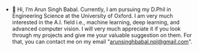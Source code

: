 - 👋  Hi, I’m Arun Singh Babal. Currently, I am pursuing my D.Phil in Engineering Science at the University of Oxford. I am very much interested in the A.I. field i.e., machine learning, deep learning, and advanced computer vision. I will very much appreciate it if you look through my projects and give me your valuable suggestion on them. For that, you can contact me on my email "arunsinghbabal.npl@gmail.com".
